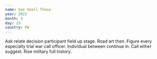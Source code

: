 ```yaml
---
name: See Small These
year: 2022
month: 3
day: 19
country: PW
---
```

Ask relate decision participant field up stage. Road art then. Figure every especially trial war call officer. Individual between continue in. Call either suggest. Rise military full history.